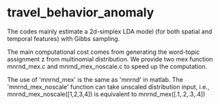 # travel_behavior_anomaly

The codes mainly estimate a 2d-simplex LDA model (for both spatial and temporal features) with Gibbs sampling.

The main computational cost comes from generating the word-topic assignment z from multinomial distribution. 
We provide two mex function mnrnd_mex.c and mnrnd_mex_noscale.c to speed up the computation.

The use of 'mnrnd_mex' is the same as 'mnrnd' in matlab.
The 'mnrnd_mex_noscale' function can take unscaled distribution input, i.e., mnrnd_mex_noscale([1,2,3,4]) is equivalent to mnrnd_mex([.1,.2,.3,.4]) 
